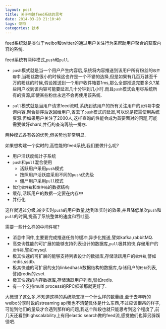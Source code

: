 ```yaml
---
layout: post
title: 关于构建feed系统的思考
date: 2014-03-20 21:10:40
tags: 架构
categories: 技术
---
```

feed系统就是类似于weibo和twitter的通过用户关注行为来帮助用户聚合的获取内容的系统.

feed系统有两种模式,`push`和`pull`.

<!-- more -->

- `push`模式就是当一个用户产生内容后,系统将内容推送到该用户所有粉丝的`收件箱`中,当粉丝数很小的时候这也许是一个不错的选择,但是如果有几百万甚至千万的粉丝的时候,假设推送到一个用户收件箱要1ms,那么全部推送完要多久?某些用户收到该内容可能要延迟几十分钟到几小时.而且`push`模式会用尽系统所有的资源,即使某些粉丝永远不会再使用该系统.

- `pull`模式就是当用户请求feed流时,系统到该用户的所有关注用户的`发件箱`中查询内容,聚合排序后返回给用户,省去了`push`模式的延迟,可以说是按需使用系统资源.但如果用户关注了2000人,这样查询的性能会成为首要面对的问题,可能需要做好shard,并行的查询再统一排序.

两种模式各有各的优势,但劣势也非常明显.

如果想构建一个实时的,高性能的feed系统,我们要做什么呢?

- 用户活跃度统计子系统
- `push`和`pull`混合使用
  - 活跃用户采用`push`模式
  - 按照用户活跃度采用不同的`push`优先级
  - 僵尸用户采用`pull`模式
- 优化`收件箱`和`发件箱`的数据结构
- 缓存,活跃用户的数据一定要在内存中
- 并行化

这样就通过分级,减少实时`push`的用户数量,达到准实时的效果,并且降低单次`push`和`pull`的时间,提高了系统整体的速度和吞吐量.

需要一些什么样的中间件呢?

- 消息中间件,主要要完成推送任务的缓冲,异步化推送,譬如kafka,rabbitMQ.
- 高查询性能的可扩展的能够支持列表设计的数据库,`pull`极其的快,存储用户的`发件箱`,譬如mysql.
- 极其快速的可扩展的能够支持列表设计的数据库,存储活跃用户的`收件箱`,譬如redis,ssdb.
- 极其快速的可扩展的支持linkedhash数据结构的数据库,存储用户的`粉丝`列表,譬如redis的zset.
- 极其快速的内存数据库,存储活跃用户列表,譬如redis.
- 有一个支持multi process的RPC框架那就更好了.

大概想了这么多,不知道这样的系统能支撑一个什么样的数量级,至于去年听的weibo分享时说的streaming api我也不清楚具体是什么东西,不过应该很吊的样子,可能到他们的量级才会遇到那样的问题,我这个阶段也就只能思考到这个程度了,前几天还看到highscalability上有用elastic search做的feed流,感觉他们也算另辟蹊径吧.